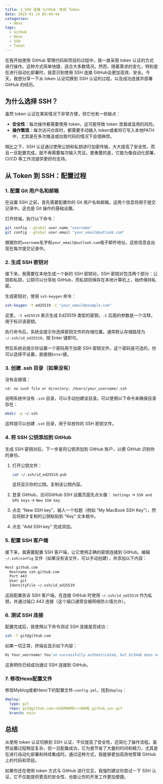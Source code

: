 ```yaml
---
title: 2.SSH 连接 GitHub：告别 Token
date: 2025-01-14 05:49:44
categories:
  - Hexo
tags:
  - GitHub
  - Hexo
  - SSH
  - Token
---
```


在我开始使用 GitHub 管理代码和项目的过程中，我一直采用 token 认证的方式进行操作。这种方式简单快捷，适合大多数情况。然而，随着需求的变化，特别是在进行自动化部署时，我意识到使用 SSH 连接 GitHub会更加高效、安全。今天，我想分享一下从 token 认证切换到 SSH 认证的过程，以及成功连接并部署 GitHub 的经历。

## 为什么选择 SSH？

虽然 token 认证在某些情况下非常方便，但它也有一些缺点：

- **安全性**：每次操作都需要使用 token，这可能导致 token 泄漏或滥用的风险。
- **操作繁琐**：每次访问仓库时，都需要手动输入 token或者将它写入本地PATH中，尤其是在多次推送或拉取代码的情况下会很麻烦。
  
相比之下，SSH 认证通过使用公钥和私钥进行加密传输，大大提高了安全性，而且一旦配置完成，就不再需要每次输入凭证。更重要的是，它能为像自动化部署、CI/CD 等工作流提供更好的支持。

## 从 Token 到 SSH：配置过程

### 1. 配置 Git 用户名和邮箱

在设置 SSH 之前，首先需要配置你的 Git 用户名和邮箱，这两个信息将用于提交记录中。这也是 Git 操作的基础设置。

打开终端，执行以下命令：

```bash
git config --global user.name "username"
git config --global user.email "your_email@outlook.com"
```

根据你的`username`名字和`your_email@outlook.com`电子邮件地址。这些信息会出现在每次提交记录中。

### 2. 生成 SSH 密钥对

接下来，我需要在本地生成一个新的 SSH 密钥对。SSH 密钥对包含两个部分：公钥和私钥，公钥可以分享给 GitHub，而私钥则保存在本地计算机上，始终保持私密。

生成密钥对，使用 `ssh-keygen` 命令：

```bash
ssh-keygen -t ed25519 -C "your_email@example.com"
```

这里，`-t ed25519` 表示生成 Ed25519 类型的密钥，`-C` 后面的参数是一个注释，用于标识该密钥。

执行命令后，系统会提示你选择密钥文件的存储位置。通常默认存储路径为 `~/.ssh/id_ed25519`，按 Enter 键即可。

然后系统会提示你设置一个密码用于加密 SSH 密钥文件。这个密码是可选的，你可以选择不设置，直接按`Enter`键。

### 3. 创建 .ssh 目录（如果没有）

没有会报错：
```
cd: no such file or directory: /Users/your_username/.ssh
```
说明系统中没有 `.ssh` 目录，可以手动创建该目录。可以使用以下命令来确保目录存在：

```bash
mkdir -p ~/.ssh
```

这样就可以创建 `.ssh` 目录，用于存放你的 SSH 密钥文件。

### 4. 将 SSH 公钥添加到 GitHub

生成 SSH 密钥对后，下一步是将公钥添加到 GitHub 账户，以便 GitHub 识别你的身份。

1. 打开公钥文件：

   ```bash
   cat ~/.ssh/id_ed25519.pub
   ```

   这将显示你的公钥。复制该公钥内容。

2. 登录 GitHub，访问GitHub SSH 设置页面先点头像：
	`Settings` -> `SSH and GPG keys` -> `New SSH key`

3. 点击 "New SSH key"，输入一个标题（例如 "My MacBook SSH Key"），然后将刚才复制的公钥粘贴到 "Key" 文本框中。

4. 点击 "Add SSH key" 完成添加。

### 5. 配置 SSH 客户端

接下来，我需要配置 SSH 客户端，让它使用正确的密钥连接到 GitHub。编辑 `~/.ssh/config` 文件（如果没有该文件，可以手动创建），并添加以下内容：

```bash
Host github.com
  Hostname ssh.github.com
  Port 443
  User git
  IdentityFile ~/.ssh/id_ed25519
```

这段配置告诉 SSH 客户端，在连接 GitHub 时使用 `~/.ssh/id_ed25519` 作为私钥，并通过端口 443 连接（这个端口通常会被网络防火墙允许）。

### 6. 测试 SSH 连接

配置完成后，我使用以下命令测试 SSH 连接是否成功：

```bash
ssh -T git@github.com
```

如果一切正常，终端会显示如下内容：

```BASH
Hi Your_uesrname! You've successfully authenticated, but GitHub does not provide shell access.
```

这表明你已经成功通过 SSH 连接到 GitHub。



### 7. 修改Hexo配置文件
修改Myblog或者Hexo下的配置文件`—config.yml`，找到`deploy`：
```yml
deploy:
  type: git
  repo: git@github.com:<USERNAME>/<NAME.github.io>.git
  branch: main
```



## 总结

从使用 token 认证切换到 SSH 认证，不仅提高了安全性，还简化了操作流程。虽然设置过程稍显复杂，但一旦配置成功，它为我节省了大量的时间和精力，尤其是在进行自动化部署和持续集成时。通过这种方式，我能够更加高效地管理 GitHub 上的代码和项目。

如果你还在使用 token 方式与 GitHub 进行交互，我强烈建议你尝试一下 SSH 认证。它不仅能提供更高的安全性，也能让你的开发工作更加便捷。
